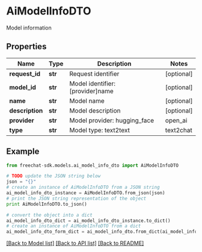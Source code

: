 # AiModelInfoDTO

Model information

## Properties
Name | Type | Description | Notes
------------ | ------------- | ------------- | -------------
**request_id** | **str** | Request identifier | [optional] 
**model_id** | **str** | Model identifier: [provider]name | [optional] 
**name** | **str** | Model name | [optional] 
**description** | **str** | Model description | [optional] 
**provider** | **str** | Model provider: hugging_face | open_ai | local_ai | in_process | dash_scope | unknown | [optional] 
**type** | **str** | Model type: text2text | text2chat | text2image | embedding | moderation | [optional] 

## Example

```python
from freechat-sdk.models.ai_model_info_dto import AiModelInfoDTO

# TODO update the JSON string below
json = "{}"
# create an instance of AiModelInfoDTO from a JSON string
ai_model_info_dto_instance = AiModelInfoDTO.from_json(json)
# print the JSON string representation of the object
print AiModelInfoDTO.to_json()

# convert the object into a dict
ai_model_info_dto_dict = ai_model_info_dto_instance.to_dict()
# create an instance of AiModelInfoDTO from a dict
ai_model_info_dto_form_dict = ai_model_info_dto.from_dict(ai_model_info_dto_dict)
```
[[Back to Model list]](../README.md#documentation-for-models) [[Back to API list]](../README.md#documentation-for-api-endpoints) [[Back to README]](../README.md)


